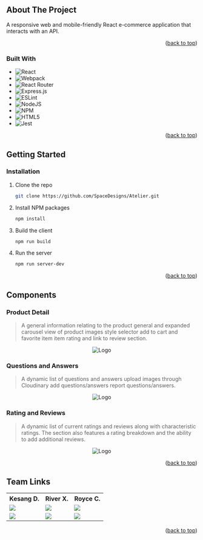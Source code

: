 
<!-- Improved compatibility of back to top link: See: https://github.com/othneildrew/Best-README-Template/pull/73 -->
<a name="readme-top"></a>

<!-- ABOUT THE PROJECT -->
## About The Project

A responsive web and mobile-friendly React e-commerce application that interacts with an API.

<!-- MORE about what problems we solved here!!!! -->

<p align="right">(<a href="#readme-top">back to top</a>)</p>

### Built With
<div align="start">

* ![React](https://img.shields.io/badge/react-%2320232a.svg?style=for-the-badge&logo=react&logoColor=%2361DAFB)
* ![Webpack](https://img.shields.io/badge/webpack-%238DD6F9.svg?style=for-the-badge&logo=webpack&logoColor=black)
* ![React Router](https://img.shields.io/badge/React_Router-CA4245?style=for-the-badge&logo=react-router&logoColor=white)
* ![Express.js](https://img.shields.io/badge/express.js-%23404d59.svg?style=for-the-badge&logo=express&logoColor=%2361DAFB)
* ![ESLint](https://img.shields.io/badge/ESLint-4B3263?style=for-the-badge&logo=eslint&logoColor=white)
* ![NodeJS](https://img.shields.io/badge/node.js-6DA55F?style=for-the-badge&logo=node.js&logoColor=white)
* ![NPM](https://img.shields.io/badge/NPM-%23000000.svg?style=for-the-badge&logo=npm&logoColor=white)
* ![HTML5](https://img.shields.io/badge/html5-%23E34F26.svg?style=for-the-badge&logo=html5&logoColor=white)
* ![Jest](https://img.shields.io/badge/Jest-323330?style=for-the-badge&logo=Jest&logoColor=white)

<p align="right">(<a href="#readme-top">back to top</a>)</p>

<!-- GETTING STARTED -->
## Getting Started

### Installation

1. Clone the repo
   ```sh
   git clone https://github.com/SpaceDesigns/Atelier.git
   ```
2. Install NPM packages
   ```sh
   npm install
   ```
3. Build the client
   ```sh
   npm run build
   ```
4. Run the server
   ```sh
   npm run server-dev
   ```

<p align="right">(<a href="#readme-top">back to top</a>)</p>

## Components
### Product Detail
>A general information relating to the product general and expanded carousel view of product images style selector add to cart and favorite item item rating and link to review section.
<div align="center">
    <img src="https://i.imgur.com/rwAGDP0.gif" alt="Logo">
</div>

### Questions and Answers
>A dynamic list of questions and answers upload images through Cloudinary add questions/answers report questions/answers.
<div align="center">
    <img src="https://i.imgur.com/TS1EV4j.gif" alt="Logo">
</div>

### Rating and Reviews
>A dynamic list of current ratings and reviews along with characteristic ratings. The section also features a rating breakdown and the ability to add additional reviews.
<div align="center">
    <img src="https://i.imgur.com/yCdVYke.gif" alt="Logo">
</div>

<p align="right">(<a href="#readme-top">back to top</a>)</p>

<!-- CONTACT -->
## Team Links

<table>
  <tr>
    <th>Kesang D.</th>
    <th>River X.</th>
    <th>Royce C.</th>
  </tr>
  <tr>
    <td>
<!-- GITHUB LINKS      -->
      <a href="https://github.com/kesang20"> <!-- Royce    -->
        <img src="https://img.shields.io/badge/github%20-%23121011.svg?&style=for-the-badge&logo=github&logoColor=white"/>
      </a>
    <td>
      <a href="https://github.com/rxlbas"> <!-- Caroline    -->
        <img src="https://img.shields.io/badge/github%20-%23121011.svg?&style=for-the-badge&logo=github&logoColor=white"/>
      </a>
    </td>
    <td>
      <a href="https://github.com/kesang20"> <!-- Kesang    -->
        <img src="https://img.shields.io/badge/github%20-%23121011.svg?&style=for-the-badge&logo=github&logoColor=white"/>
      </a>
    </td>
    </td>
  </tr>
  <tr>
      <!-- LINKEDIN LINKS      -->
    <td>
      <a href="https://www.linkedin.com/in/tsering-kesang-dingtsa/"> <!-- Kesang    -->
        <img src="https://img.shields.io/badge/linkedin%20-%230077B5.svg?&style=for-the-badge&logo=linkedin&logoColor=white"/>
      </a>
    </td>
    <td>
      <a href="https://www.linkedin.com/in/riverxiang/">  <!-- Caroline    -->
        <img src="https://img.shields.io/badge/linkedin%20-%230077B5.svg?&style=for-the-badge&logo=linkedin&logoColor=white"/>
      </a>
    </td>
     <td>
      <a href="https://www.linkedin.com/in/royce-chun/"> <!-- Royce    -->
        <img src="https://img.shields.io/badge/linkedin%20-%230077B5.svg?&style=for-the-badge&logo=linkedin&logoColor=white"/>
      </a>
    </td>
  </tr>
</table>

<p align="right">(<a href="#readme-top">back to top</a>)</p>
